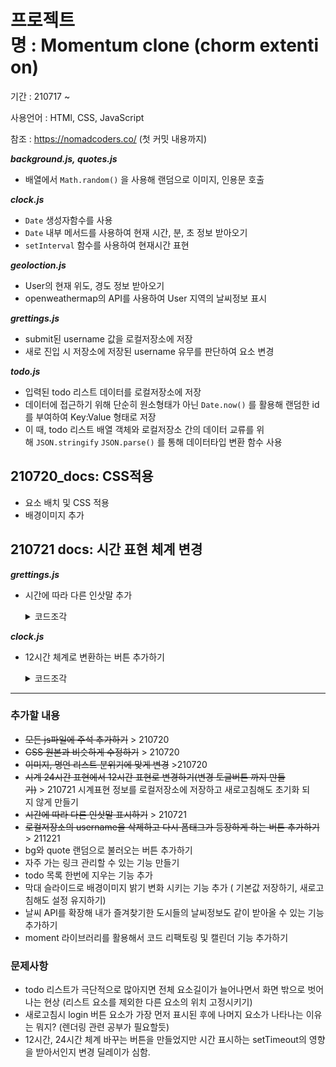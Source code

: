 # 프로젝트명 : Momentum clone (chorm extention)

기간 : 210717 ~

사용언어 : HTMl, CSS, JavaScript

참조 : https://nomadcoders.co/ (첫 커밋 내용까지)

**_background.js, quotes.js_**

- 배열에서 `Math.random()` 을 사용해 랜덤으로 이미지, 인용문 호출

**_clock.js_**

- `Date` 생성자함수를 사용
- `Date` 내부 메서드를 사용하여 현재 시간, 분, 초 정보 받아오기
- `setInterval` 함수를 사용하여 현재시간 표현

**_geoloction.js_**

- User의 현재 위도, 경도 정보 받아오기
- openweathermap의 API를 사용하여 User 지역의 날씨정보 표시

**_grettings.js_**

- submit된 username 값을 로컬저장소에 저장
- 새로 진입 시 저장소에 저장된 username 유무를 판단하여 요소 변경

**_todo.js_**

- 입력된 todo 리스트 데이터를 로컬저장소에 저장
- 데이터에 접근하기 위해 단순히 원소형태가 아닌 `Date.now()` 를 활용해 랜덤한 id를 부여하여 Key:Value 형태로 저장
- 이 때, todo 리스트 배열 객체와 로컬저장소 간의 데이터 교류를 위해 `JSON.stringify` `JSON.parse()` 를 통해 데이터타입 변환 함수 사용

## 210720_docs: CSS적용

- 요소 배치 및 CSS 적용
- 배경이미지 추가

## 210721 docs: 시간 표현 체계 변경

**_grettings.js_**

- 시간에 따라 다른 인삿말 추가
  <details>
  <summary>코드조각</summary>

  ```jsx
  function paintGreetings(username) {
    const date = new Date();
    const getHours = date.getHours();
    if (getHours >= 6 && getHours <= 11) {
      greeting.innerText = `Good Morning! ${username} :)`;
    } else if (getHours >= 11 && getHours <= 17) {
      greeting.innerText = `Good Afternoon! ${username} :)`;
    } else {
      greeting.innerText = `Good Evening! ${username} :)`;
    }
    greeting.classList.remove(HIDDEN_CLASSNAME);
    greeting.classList.add("show");
  }
  ```

  </details>

**_clock.js_**

- 12시간 체계로 변환하는 버튼 추가하기
  <details>
  <summary>코드조각</summary>

  ```jsx
    const contains = ampmOnoff.classList.contains("change-twelve");

    if (contains === true) {

    // 12시간 체계 표시전 AM, PM 구분 해놓기

    const ampm = hours >= 12 ? "PM" : "AM";

    // 24시 체계의 시간값에서 12로 나눈 나머지로 12시간 체계를 표현

    const changedHours = (hours %= 12);

    // 12로 나눠져 0이라는 falsy한 값이 되면 12를 출력 (12시니까)

    changedhours = changedHours || 12;

    // 화면에 표시

    time.innerText = `${changedHours}:${minutes}:${seconds}`;

    ampmText.innerText = `${ampm}`;

    } else {

    // 클래스가 없을 경우 그대로 표시

    time.innerText = `${hours}:${minutes}:${seconds}`;

    ampmText.innerText = "";
  ```

  </details>

---

### 추가할 내용

- ~~모든 js파일에 주석 추가하기~~ > 210720
- ~~CSS 원본과 비슷하게 수정하기~~ > 210720
- ~~이미지, 명언 리스트 분위기에 맞게 변경~~ >210720
- ~~시계 24시간 표현에서 12시간 표현로 변경하기(변경 토글버튼 까지 만들기)~~ > 210721
  시계표현 정보를 로컬저장소에 저장하고 새로고침해도 초기화 되지 않게 만들기
- ~~시간에 따라 다른 인삿말 표시하기~~ > 210721
- ~~로컬저장소의 username을 삭제하고 다시 폼태그가 등장하게 하는 버튼 추가하기~~ > 211221
- bg와 quote 랜덤으로 불러오는 버튼 추가하기
- 자주 가는 링크 관리할 수 있는 기능 만들기
- todo 목록 한번에 지우는 기능 추가
- 막대 슬라이드로 배경이미지 밝기 변화 시키는 기능 추가 ( 기본값 저장하기, 새로고침해도 설정 유지하기)
- 날씨 API를 확장해 내가 즐겨찾기한 도시들의 날씨정보도 같이 받아올 수 있는 기능 추가하기
- moment 라이브러리를 활용해서 코드 리팩토링 및 캘린더 기능 추가하기

### 문제사항

- todo 리스트가 극단적으로 많아지면 전체 요소길이가 늘어나면서 화면 밖으로 벗어나는 현상 (리스트 요소를 제외한 다른 요소의 위치 고정시키기)
- 새로고침시 login 버튼 요소가 가장 먼저 표시된 후에 나머지 요소가 나타나는 이유는 뭐지? (렌더링 관련 공부가 필요할듯)
- 12시간, 24시간 체계 바꾸는 버튼을 만들었지만 시간 표시하는 setTimeout의 영향을 받아서인지 변경 딜레이가 심함.
